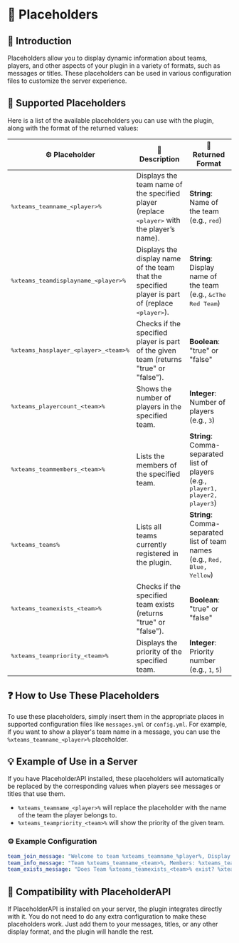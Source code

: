 # 🧩 Placeholders

## 📄 **Introduction**

Placeholders allow you to display dynamic information about teams, players, and other aspects of your plugin in a variety of formats, such as messages or titles. These placeholders can be used in various configuration files to customize the server experience.

## 🧩 Supported Placeholders

Here is a list of the available placeholders you can use with the plugin, along with the format of the returned values:

| ⚙️ Placeholder                                     | 📄 Description                                                                                             | 🔄 Returned Format                                                                       |
| -------------------------------------------------- | ---------------------------------------------------------------------------------------------------------- | ---------------------------------------------------------------------------------------- |
| <kbd>%xteams\_teamname\_\<player>%</kbd>           | Displays the team name of the specified player (replace <kbd>\<player></kbd> with the player’s name).      | **String**: Name of the team (e.g., <kbd>red</kbd>)                                      |
| <kbd>%xteams\_teamdisplayname\_\<player>%</kbd>    | Displays the display name of the team that the specified player is part of (replace <kbd>\<player></kbd>). | **String**: Display name of the team (e.g., <kbd>\&cThe Red Team</kbd>)                  |
| <kbd>%xteams\_hasplayer\_\<player>\_\<team>%</kbd> | Checks if the specified player is part of the given team (returns "true" or "false").                      | **Boolean**: "true" or "false"                                                           |
| <kbd>%xteams\_playercount\_\<team>%</kbd>          | Shows the number of players in the specified team.                                                         | **Integer**: Number of players (e.g., <kbd>3</kbd>)                                      |
| <kbd>%xteams\_teammembers\_\<team>%</kbd>          | Lists the members of the specified team.                                                                   | **String**: Comma-separated list of players (e.g., <kbd>player1, player2, player3</kbd>) |
| <kbd>%xteams\_teams%</kbd>                         | Lists all teams currently registered in the plugin.                                                        | **String**: Comma-separated list of team names (e.g., <kbd>Red, Blue, Yellow</kbd>)      |
| <kbd>%xteams\_teamexists\_\<team>%</kbd>           | Checks if the specified team exists (returns "true" or "false").                                           | **Boolean**: "true" or "false"                                                           |
| <kbd>%xteams\_teampriority\_\<team>%</kbd>         | Displays the priority of the specified team.                                                               | **Integer**: Priority number (e.g., <kbd>1</kbd>, <kbd>5</kbd>)                          |

## ❓ How to Use These Placeholders

To use these placeholders, simply insert them in the appropriate places in supported configuration files like `messages.yml` or `config.yml`. For example, if you want to show a player's team name in a message, you can use the `%xteams_teamname_<player>%` placeholder.

## 💡 Example of Use in a Server

If you have PlaceholderAPI installed, these placeholders will automatically be replaced by the corresponding values when players see messages or titles that use them.

* `%xteams_teamname_<player>%` will replace the placeholder with the name of the team the player belongs to.
* `%xteams_teampriority_<team>%` will show the priority of the given team.

### **⚙️ Example Configuration**

```yaml
team_join_message: "Welcome to team %xteams_teamname_%player%, Display Name: %xteams_teamdisplayname_%player%"
team_info_message: "Team %xteams_teamname_<team>%, Members: %xteams_teammembers_<team>%, Player Count: %xteams_playercount_<team>%"
team_exists_message: "Does Team %xteams_teamexists_<team>% exist? %xteams_teamexists_<team>%"
```



## 🔗 Compatibility with PlaceholderAPI

If PlaceholderAPI is installed on your server, the plugin integrates directly with it. You do not need to do any extra configuration to make these placeholders work. Just add them to your messages, titles, or any other display format, and the plugin will handle the rest.
